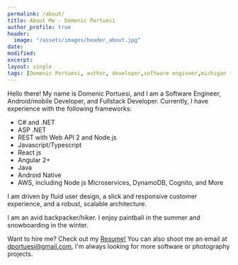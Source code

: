 ```yaml
---
permalink: /about/
title: About Me - Domenic Portuesi
author_profile: true
header:
  image: "/assets/images/header_about.jpg"
date:
modified:
excerpt:
layout: single
tags: [Domenic Portuesi, author, developer,software engineer,michigan tech, computer science]
---
```


Hello there!
My name is Domenic Portuesi, and I am a Software Engineer, Android/mobile Developer, and Fullstack Developer. Currently, I have experience with the following frameworks:

* C# and .NET 
* ASP .NET 
* REST with Web API 2 and Node js
* Javascript/Typescript
* React js
* Angular 2+
* Java
* Android Native
* AWS, including Node js Microservices, DynamoDB, Cognito, and More

I am driven by fluid user design, a slick and responsive customer experience, and a robust, scalable architecture.

I am an avid backpacker/hiker. I enjoy paintball in the summer and snowboarding in the winter.

Want to hire me? Check out my [Resume!](https://drive.google.com/file/d/1jzjqi3DrhAUuWnKoZQKQjL0-T_cMTcpc/view?usp=sharing) You can also shoot me an email at dportuesi@gmail.com, I'm always looking for more software or photography projects.